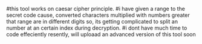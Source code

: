 #this tool works on caesar cipher principle.
#i have given a range to the secret code cause, converted characters multiplied with numbers greater that range are in different digits so, its getting complicated to split an number at an certain index during decryption.
#i dont have much time to code effeciently resently, will uploaad an advanced version of this tool soon
